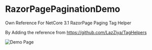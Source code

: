 # RazorPagePaginationDemo
Own Reference For NetCore 3.1 RazorPage Paging Tag Helper

By Adding the reference from
https://github.com/LazZiya/TagHelpers

![Demo Page](master/Demo.jpg)